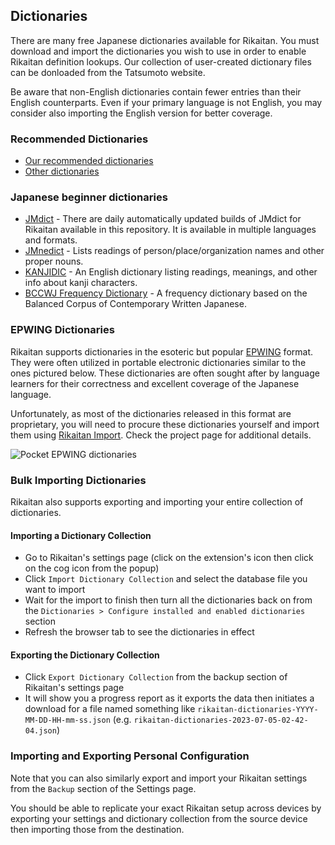## Dictionaries

There are many free Japanese dictionaries available for Rikaitan.
You must download and import the dictionaries you wish to use
in order to enable Rikaitan definition lookups.
Our collection of user-created dictionary files can be donloaded from
the Tatsumoto website.

Be aware that non-English dictionaries contain fewer entries than their English counterparts.
Even if your primary language is not English,
you may consider also importing the English version for better coverage.

### Recommended Dictionaries

- [Our recommended dictionaries](https://tatsumoto.neocities.org/blog/yomichan-and-epwing-dictionaries#rikaitan)
- [Other dictionaries](https://github.com/Ajatt-Tools/rikaitan/tree/dictionaries)

### Japanese beginner dictionaries

- [JMdict](https://github.com/Ajatt-Tools/jmdict-rikaitan#jmdict-for-rikaitan) - There are daily automatically updated builds of JMdict for Rikaitan available in this repository. It is available in multiple languages and formats.
- [JMnedict](https://github.com/Ajatt-Tools/jmdict-rikaitan#jmnedict-for-rikaitan) - Lists readings of person/place/organization names and other proper nouns.
- [KANJIDIC](https://github.com/Ajatt-Tools/jmdict-rikaitan#kanjidic-for-rikaitan) - An English dictionary listing readings, meanings, and other info about kanji characters.
- [BCCWJ Frequency Dictionary](https://github.com/Ajatt-Tools/yomichan-bccwj-frequency-dictionary) - A frequency dictionary based on the Balanced Corpus of Contemporary Written Japanese.

### EPWING Dictionaries

Rikaitan supports dictionaries in the esoteric but popular
[EPWING](https://ja.wikipedia.org/wiki/EPWING) format. They were often utilized
in portable electronic dictionaries similar to the ones pictured below. These
dictionaries are often sought after by language learners for their correctness
and excellent coverage of the Japanese language.

Unfortunately, as most of the dictionaries released in this format are
proprietary, you will need to procure these dictionaries yourself and import
them using [Rikaitan Import](https://github.com/Ajatt-Tools/rikaitan-import).
Check the project page for additional details.

![Pocket EPWING dictionaries](../img/epwing-devices.jpg)

### Bulk Importing Dictionaries

Rikaitan also supports exporting and importing your entire collection of dictionaries.

#### Importing a Dictionary Collection

- Go to Rikaitan's settings page (click on the extension's icon then click on the cog icon from the popup)
- Click `Import Dictionary Collection` and select the database file you want to import
- Wait for the import to finish then turn all the dictionaries back on from the `Dictionaries > Configure installed and enabled dictionaries` section
- Refresh the browser tab to see the dictionaries in effect

#### Exporting the Dictionary Collection

- Click `Export Dictionary Collection` from the backup section of Rikaitan's settings page
- It will show you a progress report as it exports the data then initiates a
  download for a file named something like `rikaitan-dictionaries-YYYY-MM-DD-HH-mm-ss.json`
  (e.g. `rikaitan-dictionaries-2023-07-05-02-42-04.json`)

### Importing and Exporting Personal Configuration

Note that you can also similarly export and import your Rikaitan settings from
the `Backup` section of the Settings page.

You should be able to replicate your exact Rikaitan setup across devices by
exporting your settings and dictionary collection from the source device then
importing those from the destination.
